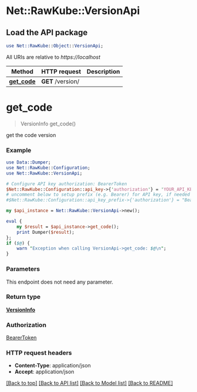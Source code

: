 # Net::RawKube::VersionApi

## Load the API package
```perl
use Net::RawKube::Object::VersionApi;
```

All URIs are relative to *https://localhost*

Method | HTTP request | Description
------------- | ------------- | -------------
[**get_code**](VersionApi.md#get_code) | **GET** /version/ | 


# **get_code**
> VersionInfo get_code()



get the code version

### Example 
```perl
use Data::Dumper;
use Net::RawKube::Configuration;
use Net::RawKube::VersionApi;

# Configure API key authorization: BearerToken
$Net::RawKube::Configuration::api_key->{'authorization'} = 'YOUR_API_KEY';
# uncomment below to setup prefix (e.g. Bearer) for API key, if needed
#$Net::RawKube::Configuration::api_key_prefix->{'authorization'} = "Bearer";

my $api_instance = Net::RawKube::VersionApi->new();

eval { 
    my $result = $api_instance->get_code();
    print Dumper($result);
};
if ($@) {
    warn "Exception when calling VersionApi->get_code: $@\n";
}
```

### Parameters
This endpoint does not need any parameter.

### Return type

[**VersionInfo**](VersionInfo.md)

### Authorization

[BearerToken](../README.md#BearerToken)

### HTTP request headers

 - **Content-Type**: application/json
 - **Accept**: application/json

[[Back to top]](#) [[Back to API list]](../README.md#documentation-for-api-endpoints) [[Back to Model list]](../README.md#documentation-for-models) [[Back to README]](../README.md)

